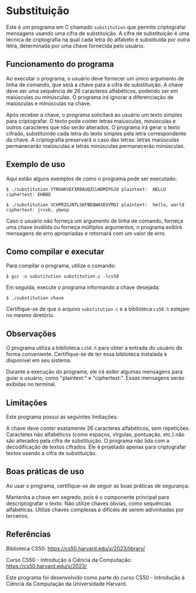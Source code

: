 # Substituição
Este é um programa em C chamado `substitution` que permite criptografar mensagens usando uma cifra de substituição. A cifra de substituição é uma técnica de criptografia na qual cada letra do alfabeto é substituída por outra letra, determinada por uma chave fornecida pelo usuário.

## Funcionamento do programa
Ao executar o programa, o usuário deve fornecer um único argumento de linha de comando, que será a chave para a cifra de substituição. A chave deve ser uma sequência de 26 caracteres alfabéticos, podendo ser em maiúsculas ou minúsculas. O programa irá ignorar a diferenciação de maiúsculas e minúsculas na chave.

Após receber a chave, o programa solicitará ao usuário um texto simples para criptografar. O texto pode conter letras maiúsculas, minúsculas e outros caracteres que não serão alterados. O programa irá gerar o texto cifrado, substituindo cada letra do texto simples pela letra correspondente da chave. A criptografia preservará o caso das letras: letras maiúsculas permanecerão maiúsculas e letras minúsculas permanecerão minúsculas.

## Exemplo de uso
Aqui estão alguns exemplos de como o programa pode ser executado:


`$ ./substitution YTNSHKVEFXRBAUQZCLWDMIPGJO
plaintext:  HELLO
ciphertext: EHBBQ`


`$ ./substitution VCHPRZGJNTLSKFBDQWAXEUYMOI
plaintext:  hello, world
ciphertext: jrssb, ybwsp`

Caso o usuário não forneça um argumento de linha de comando, forneça uma chave inválida ou forneça múltiplos argumentos, o programa exibirá mensagens de erro apropriadas e retornará com um valor de erro.

## Como compilar e executar
Para compilar o programa, utilize o comando:


`$ gcc -o substitution substitution.c -lcs50`

Em seguida, execute o programa informando a chave desejada:

`$ ./substitution chave`

Certifique-se de que o arquivo `substitution.c` e a biblioteca `cs50.h` estejam no mesmo diretório.

## Observações
O programa utiliza a biblioteca `cs50.h` para obter a entrada do usuário de forma conveniente. Certifique-se de ter essa biblioteca instalada e disponível em seu sistema.

Durante a execução do programa, ele irá exibir algumas mensagens para guiar o usuário, como "plaintext:" e "ciphertext:". Essas mensagens serão exibidas no terminal.

## Limitações
Este programa possui as seguintes limitações:

A chave deve conter exatamente 26 caracteres alfabéticos, sem repetições.
Caracteres não alfabéticos (como espaços, vírgulas, pontuação, etc.) não são alterados pela cifra de substituição.
O programa não lida com a decodificação de textos cifrados. Ele é projetado apenas para criptografar textos usando a cifra de substituição.

## Boas práticas de uso
Ao usar o programa, certifique-se de seguir as boas práticas de segurança:

Mantenha a chave em segredo, pois é o componente principal para descriptografar o texto.
Não utilize chaves óbvias, como sequências alfabéticas.
Utilize chaves complexas e difíceis de serem adivinhadas por terceiros.

## Referências
Biblioteca CS50: https://cs50.harvard.edu/x/2023/library/

Curso CS50 - Introdução à Ciência da Computação: https://cs50.harvard.edu/x/2023/

Este programa foi desenvolvido como parte do curso CS50 - Introdução à Ciência da Computação da Universidade Harvard.
